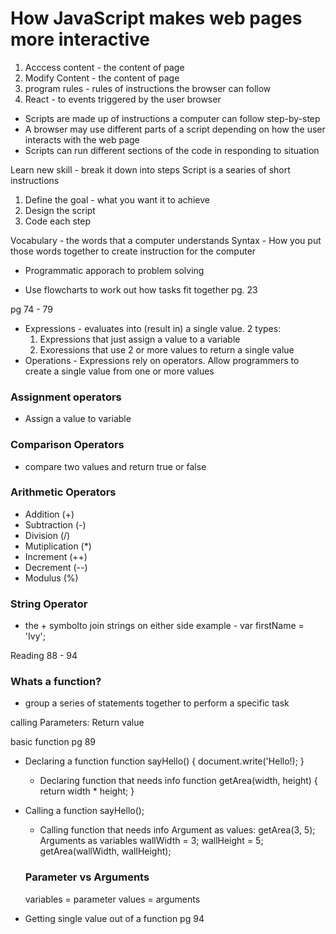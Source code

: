 # How JavaScript makes web pages more interactive

1. Acccess content - the content of page
2. Modify Content - the content of page
3. program rules - rules of instructions the browser can follow
4. React - to events triggered by the user browser

- Scripts are made up of instructions a computer can follow step-by-step
- A browser may use different parts of a script depending on how the user interacts with the web page
- Scripts can run different sections of the code in responding to situation

Learn new skill - break it down into steps
Script is a searies of short instructions
1. Define the goal - what you want it to achieve
2. Design the script
3. Code each step

Vocabulary - the words that a computer understands
Syntax - How you put those words together to create instruction for the computer

- Programmatic apporach to problem solving

- Use flowcharts to work out how tasks fit together pg. 23

pg 74 - 79 

- Expressions - evaluates into (result in) a single value. 2 types:
    1. Expressions that just assign a value to a variable
    2. Exoressions that use 2 or more values to return a single value
- Operations - Expressions rely on operators. Allow programmers to create a single value from one or more values

### Assignment operators

- Assign a value to variable

### Comparison Operators

- compare two values and return true or false

### Arithmetic Operators 

- Addition (+)
- Subtraction (-)
- Division (/)
- Mutiplication (*)
- Increment (++)
- Decrement (--)
- Modulus (%)

### String Operator

- the + symbolto join strings on either side
example - var firstName = 'Ivy';

Reading 88 - 94

### Whats a function?

- group a series of statements together to perform a specific task

calling
Parameters:
Return value

basic function pg 89
- Declaring a function
function sayHello() {
    document.write('Hello!); }
    - Declaring function that needs info
    function getArea(width, height) {
        return width * height; }

- Calling a function
    sayHello();

    - Calling function that needs info
    Argument as values:
        getArea(3, 5);
    Arguments as variables
        wallWidth = 3;
        wallHeight = 5;
        getArea(wallWidth, wallHeight);

    ### Parameter vs Arguments
    variables = parameter
    values = arguments

- Getting single value out of  a function pg 94



